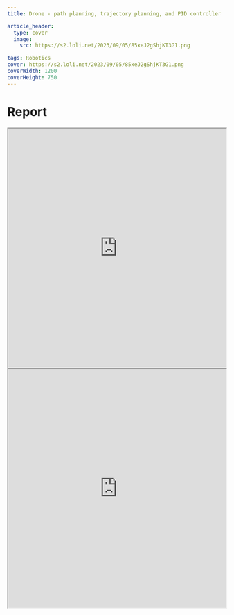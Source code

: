 ```yaml
---
title: Drone - path planning, trajectory planning, and PID controller

article_header:
  type: cover
  image:
    src: https://s2.loli.net/2023/09/05/85xeJ2gShjKT3G1.png

tags: Robotics
cover: https://s2.loli.net/2023/09/05/85xeJ2gShjKT3G1.png
coverWidth: 1200
coverHeight: 750
---
```


# Report

<div class="row">
    <iframe src="https://drive.google.com/file/d/1vYlx0GqnE_20IqUm3IWSRORrtGfSNHHe/preview" style="width:100%; height:550px"></iframe>
</div>

<div class="row">
    <iframe src="https://drive.google.com/file/d/1ZZM2JumODPn4v96PkDaOEnpC123HlIvc/preview" style="width:100%; height:550px"></iframe>
</div>
